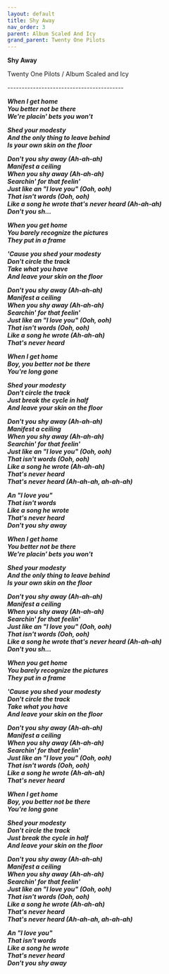 ```yaml
---  
layout: default  
title: Shy Away  
nav_order: 3  
parent: Album Scaled And Icy  
grand_parent: Twenty One Pilots  
---  
```


**Shy Away**
<p>
Twenty One Pilots / Album Scaled and Icy
</p>  
-----------------------------------------

**_When I get home  
You better not be there  
We're placin' bets you won't_**  

**_Shed your modesty  
And the only thing to leave behind  
Is your own skin on the floor_**  

**_Don't you shy away (Ah-ah-ah)  
Manifest a ceiling  
When you shy away (Ah-ah-ah)  
Searchin' for that feelin'  
Just like an "I love you" (Ooh, ooh)  
That isn't words (Ooh, ooh)  
Like a song he wrote that's never heard (Ah-ah-ah)  
Don't you sh..._**  

**_When you get home  
You barely recognize the pictures  
They put in a frame_**  

**_'Cause you shed your modеsty  
Don't circle the track  
Take what you havе  
And leave your skin on the floor_**  

**_Don't you shy away (Ah-ah-ah)  
Manifest a ceiling  
When you shy away (Ah-ah-ah)  
Searchin' for that feelin'  
Just like an "I love you" (Ooh, ooh)  
That isn't words (Ooh, ooh)  
Like a song he wrote (Ah-ah-ah)  
That's never heard_**  

**_When I get home  
Boy, you better not be there  
You're long gone_**  

**_Shed your modesty  
Don't circle the track  
Just break the cycle in half  
And leave your skin on the floor_**  

**_Don't you shy away (Ah-ah-ah)  
Manifest a ceiling  
When you shy away (Ah-ah-ah)  
Searchin' for that feelin'  
Just like an "I love you" (Ooh, ooh)  
That isn't words (Ooh, ooh)  
Like a song he wrote (Ah-ah-ah)  
That's never heard  
That's never heard (Ah-ah-ah, ah-ah-ah)_**  

**_An "I love you"  
That isn't words  
Like a song he wrote  
That's never heard  
Don't you shy away_**  

**_When I get home  
You better not be there  
We're placin' bets you won't_**  

**_Shed your modesty  
And the only thing to leave behind  
Is your own skin on the floor_**  

**_Don't you shy away (Ah-ah-ah)  
Manifest a ceiling  
When you shy away (Ah-ah-ah)  
Searchin' for that feelin'  
Just like an "I love you" (Ooh, ooh)  
That isn't words (Ooh, ooh)  
Like a song he wrote that's never heard (Ah-ah-ah)  
Don't you sh..._**  

**_When you get home  
You barely recognize the pictures  
They put in a frame_**  

**_'Cause you shed your modеsty  
Don't circle the track  
Take what you havе  
And leave your skin on the floor_**  

**_Don't you shy away (Ah-ah-ah)  
Manifest a ceiling  
When you shy away (Ah-ah-ah)  
Searchin' for that feelin'  
Just like an "I love you" (Ooh, ooh)  
That isn't words (Ooh, ooh)  
Like a song he wrote (Ah-ah-ah)  
That's never heard_**  

**_When I get home  
Boy, you better not be there  
You're long gone_**  

**_Shed your modesty  
Don't circle the track  
Just break the cycle in half  
And leave your skin on the floor_**  

**_Don't you shy away (Ah-ah-ah)  
Manifest a ceiling  
When you shy away (Ah-ah-ah)  
Searchin' for that feelin'  
Just like an "I love you" (Ooh, ooh)  
That isn't words (Ooh, ooh)  
Like a song he wrote (Ah-ah-ah)  
That's never heard  
That's never heard (Ah-ah-ah, ah-ah-ah)_**  

**_An "I love you"  
That isn't words  
Like a song he wrote  
That's never heard  
Don't you shy away_**  

